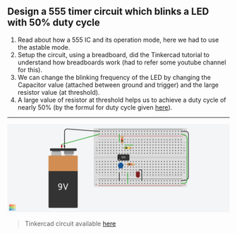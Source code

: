## Design a 555 timer circuit which blinks a LED with 50% duty cycle

1. Read about how a 555 IC and its operation mode, here we had to use the astable mode.
2. Setup the circuit, using a breadboard, did the Tinkercad tutorial to understand how breadboards work (had to refer some youtube channel for this).
3. We can change the blinking frequency of the LED by changing the Capacitor value (attached between ground and trigger) and the large resistor value (at threshold).
4. A large value of resistor at threshold helps us to achieve a duty cycle of nearly 50% (by the formul for duty cycle given [here](https://www.electronics-tutorials.ws/waveforms/555_oscillator.html)).
---

<img src ="./LED Blinking.png" width=100% height="200px">


> Tinkercad circuit available [here](https://www.tinkercad.com/things/8QtwPoYQOhF-magnificent-maimu/editel?sharecode=dE-m6hLCyDkJ_K4g0buRhF4xY0QXZ7wk-5AoD2XQm_E)